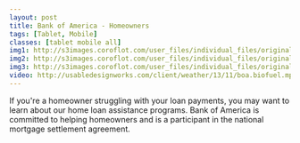 ```yaml
---
layout: post
title: Bank of America - Homeowners
tags: [Tablet, Mobile]
classes: [tablet mobile all]
img1: http://s3images.coroflot.com/user_files/individual_files/original_120640_TsMfcmx550ODQd8DrtZXG67Ir.png
img2: http://s3images.coroflot.com/user_files/individual_files/original_120640_zUfYbFxkwCbR_tAnrj8GZXJFc.png
img3: http://s3images.coroflot.com/user_files/individual_files/original_120640_deTnIE4koof5Qvmq3K9SnufiB.png
video: http://usabledesignworks.com/client/weather/13/11/boa.biofuel.mp4
---
```

<p>If you're a homeowner struggling with your loan payments, you may want to learn about our home loan assistance programs. Bank of America is committed to helping homeowners and is a participant in the national mortgage settlement agreement.</p>